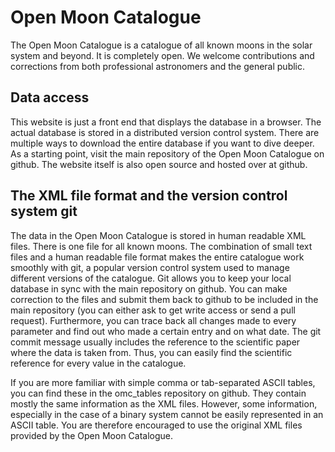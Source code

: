 # Open Moon Catalogue

The Open Moon Catalogue is a catalogue of all known moons in the solar system and beyond. It is completely open. We welcome contributions and corrections from both professional astronomers and the general public.

## Data access

This website is just a front end that displays the database in a browser. The actual database is stored in a distributed version control system. There are multiple ways to download the entire database if you want to dive deeper. As a starting point, visit the main repository of the Open Moon Catalogue on github. The website itself is also open source and hosted over at github.

## The XML file format and the version control system git

The data in the Open Moon Catalogue is stored in human readable XML files. There is one file for all known moons. The combination of small text files and a human readable file format makes the entire catalogue work smoothly with git, a popular version control system used to manage different versions of the catalogue. Git allows you to keep your local database in sync with the main repository on github. You can make correction to the files and submit them back to github to be included in the main repository (you can either ask to get write access or send a pull request). Furthermore, you can trace back all changes made to every parameter and find out who made a certain entry and on what date. The git commit message usually includes the reference to the scientific paper where the data is taken from. Thus, you can easily find the scientific reference for every value in the catalogue.

If you are more familiar with simple comma or tab-separated ASCII tables, you can find these in the omc_tables repository on github. They contain mostly the same information as the XML files. However, some information, especially in the case of a binary system cannot be easily represented in an ASCII table. You are therefore encouraged to use the original XML files provided by the Open Moon Catalogue.
